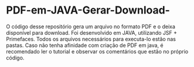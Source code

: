# PDF-em-JAVA-Gerar-Download-
O código desse repositório gera um arquivo no formato PDF e o deixa disponível para download.  Foi desenvolvido em JAVA, utilizando JSF + Primefaces. Todos os arquivos necessários para executa-lo estão nas pastas. Caso não tenha afinidade com criação de PDF em java, é recomendado ler o tutorial e observar os comentários que estão no próprio código.
